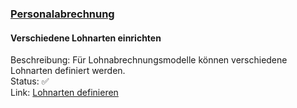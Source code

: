 ### [Personalabrechnung](Personalabrechnung.md)

#### Verschiedene Lohnarten einrichten

Beschreibung: Für Lohnabrechnungsmodelle können verschiedene Lohnarten definiert werden.\
Status: ✅\
Link: [Lohnarten definieren](Personalabrechnung.md#Lohnarten%20definieren)
